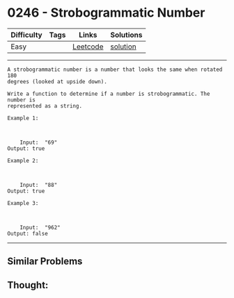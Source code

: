 # 0246 - Strobogrammatic Number

Difficulty  | Tags | Links | Solutions
----------- | ---- | ----- | -----
Easy |  | [Leetcode](https://leetcode.com/problems/strobogrammatic-number) | [solution](https://leetcode.com/problems/strobogrammatic-number/solution/)


-----------

```
A strobogrammatic number is a number that looks the same when rotated 180
degrees (looked at upside down).

Write a function to determine if a number is strobogrammatic. The number is
represented as a string.

Example 1:



    Input:  "69"Output: true

Example 2:



    Input:  "88"Output: true

Example 3:



    Input:  "962"Output: false
```

-----------


## Similar Problems




## Thought:
